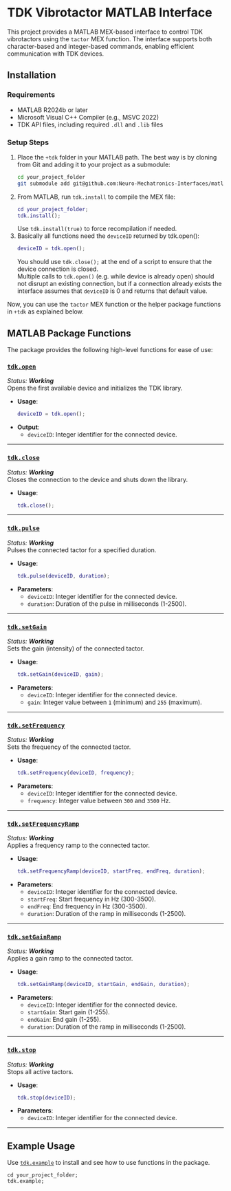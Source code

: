 # TDK Vibrotactor MATLAB Interface

This project provides a MATLAB MEX-based interface to control TDK vibrotactors using the `tactor` MEX function. The interface supports both character-based and integer-based commands, enabling efficient communication with TDK devices.

## Installation

### Requirements
- MATLAB R2024b or later
- Microsoft Visual C++ Compiler (e.g., MSVC 2022)
- TDK API files, including required `.dll` and `.lib` files

### Setup Steps
1. Place the `+tdk` folder in your MATLAB path. The best way is by cloning from Git and adding it to your project as a submodule:
   ```bash
   cd your_project_folder
   git submodule add git@github.com:Neuro-Mechatronics-Interfaces/matlab_package__tdk.git +tdk
   ```
2. From MATLAB, run `tdk.install` to compile the MEX file:
   ```matlab
   cd your_project_folder;
   tdk.install();
   ```
   Use `tdk.install(true)` to force recompilation if needed.
3. Basically all functions need the `deviceID` returned by tdk.open():
   ```matlab
   deviceID = tdk.open(); 
   ```
   You should use `tdk.close();` at the end of a script to ensure that the device connection is closed.  
   Multiple calls to `tdk.open()` (e.g. while device is already open) should not disrupt an existing connection, 
   but if a connection already exists the interface assumes that `deviceID` is 0 and returns that default value.  

Now, you can use the `tactor` MEX function or the helper package functions in `+tdk` as explained below.

## MATLAB Package Functions

The package provides the following high-level functions for ease of use:

### [`tdk.open`](open.m)
_Status: **Working**_  
Opens the first available device and initializes the TDK library.
- **Usage**:
  ```matlab
  deviceID = tdk.open();
  ```
- **Output**:
  - `deviceID`: Integer identifier for the connected device.

---

### [`tdk.close`](close.m)
_Status: **Working**_  
Closes the connection to the device and shuts down the library.
- **Usage**:
  ```matlab
  tdk.close();
  ```

---

### [`tdk.pulse`](pulse.m)
_Status: **Working**_  
Pulses the connected tactor for a specified duration.
- **Usage**:
  ```matlab
  tdk.pulse(deviceID, duration);
  ```
- **Parameters**:
  - `deviceID`: Integer identifier for the connected device.
  - `duration`: Duration of the pulse in milliseconds (1-2500).

---

### [`tdk.setGain`](setGain.m)
_Status: **Working**_  
Sets the gain (intensity) of the connected tactor.
- **Usage**:
  ```matlab
  tdk.setGain(deviceID, gain);
  ```
- **Parameters**:
  - `deviceID`: Integer identifier for the connected device.
  - `gain`: Integer value between `1` (minimum) and `255` (maximum).

---

### [`tdk.setFrequency`](setFrequency.m)
_Status: **Working**_  
Sets the frequency of the connected tactor.
- **Usage**:
  ```matlab
  tdk.setFrequency(deviceID, frequency);
  ```
- **Parameters**:
  - `deviceID`: Integer identifier for the connected device.
  - `frequency`: Integer value between `300` and `3500` Hz.

---

### [`tdk.setFrequencyRamp`](setFrequencyRamp.m)
_Status: **Working**_  
Applies a frequency ramp to the connected tactor.
- **Usage**:
  ```matlab
  tdk.setFrequencyRamp(deviceID, startFreq, endFreq, duration);
  ```
- **Parameters**:
  - `deviceID`: Integer identifier for the connected device.
  - `startFreq`: Start frequency in Hz (300-3500).
  - `endFreq`: End frequency in Hz (300-3500).
  - `duration`: Duration of the ramp in milliseconds (1-2500).

---

### [`tdk.setGainRamp`](setGainRamp.m)
_Status: **Working**_  
Applies a gain ramp to the connected tactor.
- **Usage**:
  ```matlab
  tdk.setGainRamp(deviceID, startGain, endGain, duration);
  ```
- **Parameters**:
  - `deviceID`: Integer identifier for the connected device.
  - `startGain`: Start gain (1-255).
  - `endGain`: End gain (1-255).
  - `duration`: Duration of the ramp in milliseconds (1-2500).

---

### [`tdk.stop`](stop.m)
_Status: **Working**_  
Stops all active tactors.
- **Usage**:
  ```matlab
  tdk.stop(deviceID);
  ```
- **Parameters**:
  - `deviceID`: Integer identifier for the connected device.

---

## Example Usage

Use [`tdk.example`](example.m) to install and see how to use functions in the package.
```
cd your_project_folder;
tdk.example;
```
